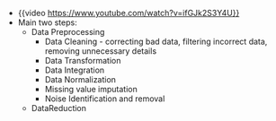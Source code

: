 - {{video https://www.youtube.com/watch?v=ifGJk2S3Y4U}}
- Main two steps:
	- Data Preprocessing
		- Data Cleaning - correcting bad data, filtering incorrect data, removing unnecessary details
		- Data Transformation
		- Data Integration
		- Data Normalization
		- Missing value imputation
		- Noise Identification and removal
	- DataReduction